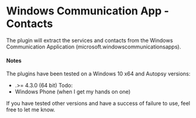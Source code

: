 
# Windows Communication App - Contacts


The plugin will extract the services and contacts from the Windows Communication Application (microsoft.windowscommunicationsapps).


#### Notes

The plugins have been tested on a Windows 10 x64 and Autopsy versions:
- .>= 4.3.0 (64 bit)
Todo:
- Windows Phone (when I get my hands on one)


If you have tested other versions and have a success of failure to use, feel free to let me know.


 

